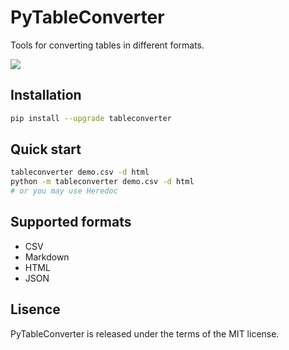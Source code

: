 # PyTableConverter
Tools for converting tables in different formats.

[![](https://img.shields.io/pypi/v/tableconverter.svg)](https://pypi.python.org/pypi/tableconverter)

## Installation

```bash
pip install --upgrade tableconverter
```

## Quick start

```bash
tableconverter demo.csv -d html
python -m tableconverter demo.csv -d html
# or you may use Heredoc
```

## Supported formats
* CSV
* Markdown
* HTML
* JSON

## Lisence
PyTableConverter is released under the terms of the MIT license.
